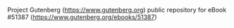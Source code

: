 Project Gutenberg (https://www.gutenberg.org) public repository for
eBook #51387 (https://www.gutenberg.org/ebooks/51387)
